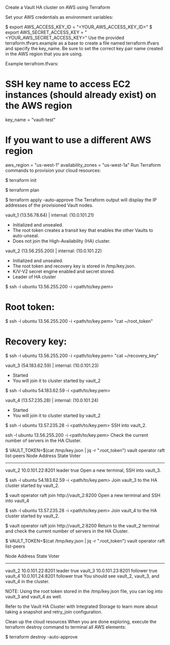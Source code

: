Create a Vault HA cluster on AWS using Terraform

Set your AWS credentials as environment variables:

$ export AWS_ACCESS_KEY_ID = "<YOUR_AWS_ACCESS_KEY_ID>"
$ export AWS_SECRET_ACCESS_KEY = "<YOUR_AWS_SECRET_ACCESS_KEY>"
Use the provided terraform.tfvars.example as a base to create a file named terraform.tfvars and specify the key_name. Be sure to set the correct key pair name created in the AWS region that you are using.

Example terrafrom.tfvars:

# SSH key name to access EC2 instances (should already exist) on the AWS region
key_name = "vault-test"

# If you want to use a different AWS region
aws_region = "us-west-1"
availability_zones = "us-west-1a"
Run Terraform commands to provision your cloud resources:

$ terraform init

$ terraform plan

$ terraform apply -auto-approve
The Terraform output will display the IP addresses of the provisioned Vault nodes.

vault_1 (13.56.78.64)  | internal: (10.0.101.21)
  - Initialized and unsealed.
  - The root token creates a transit key that enables the other Vaults to auto-unseal.
  - Does not join the High-Availability (HA) cluster.

vault_2 (13.56.255.200) | internal: (10.0.101.22)
  - Initialized and unsealed.
  - The root token and recovery key is stored in /tmp/key.json.
  - K/V-V2 secret engine enabled and secret stored.
  - Leader of HA cluster

  $ ssh -l ubuntu 13.56.255.200 -i <path/to/key.pem>

  # Root token:
  $ ssh -l ubuntu 13.56.255.200 -i <path/to/key.pem> "cat ~/root_token"
  # Recovery key:
  $ ssh -l ubuntu 13.56.255.200 -i <path/to/key.pem> "cat ~/recovery_key"

vault_3 (54.183.62.59) | internal: (10.0.101.23)
  - Started
  - You will join it to cluster started by vault_2

  $ ssh -l ubuntu 54.183.62.59 -i <path/to/key.pem>

vault_4 (13.57.235.28) | internal: (10.0.101.24)
  - Started
  - You will join it to cluster started by vault_2

  $ ssh -l ubuntu 13.57.235.28 -i <path/to/key.pem>
SSH into vault_2.

ssh -l ubuntu 13.56.255.200 -i <path/to/key.pem>
Check the current number of servers in the HA Cluster.

$ VAULT_TOKEN=$(cat /tmp/key.json | jq -r ".root_token") vault operator raft list-peers
Node       Address             State     Voter
----       -------             -----     -----
vault_2    10.0.101.22:8201    leader    true
Open a new terminal, SSH into vault_3.

$ ssh -l ubuntu 54.183.62.59 -i <path/to/key.pem>
Join vault_3 to the HA cluster started by vault_2.

$ vault operator raft join http://vault_2:8200
Open a new terminal and SSH into vault_4

$ ssh -l ubuntu 13.57.235.28 -i <path/to/key.pem>
Join vault_4 to the HA cluster started by vault_2.

$ vault operator raft join http://vault_2:8200
Return to the vault_2 terminal and check the current number of servers in the HA Cluster.

$ VAULT_TOKEN=$(cat /tmp/key.json | jq -r ".root_token") vault operator raft list-peers

Node       Address             State       Voter
----       -------             -----       -----
vault_2    10.0.101.22:8201    leader      true
vault_3    10.0.101.23:8201    follower    true
vault_4    10.0.101.24:8201    follower    true
You should see vault_2, vault_3, and vault_4 in the cluster.

NOTE: Using the root token stored in the /tmp/key.json file, you can log into vault_3 and vault_4 as well.

Refer to the Vault HA Cluster with Integrated Storage to learn more about taking a snapshot and retry_join configuration.

Clean up the cloud resources
When you are done exploring, execute the terraform destroy command to terminal all AWS elements:

$ terraform destroy -auto-approve

